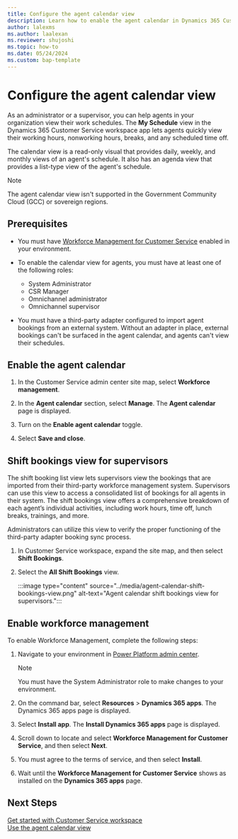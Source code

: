 ```yaml
---
title: Configure the agent calendar view
description: Learn how to enable the agent calendar in Dynamics 365 Customer Service admin center.
author: lalexms
ms.author: laalexan
ms.reviewer: shujoshi
ms.topic: how-to
ms.date: 05/24/2024
ms.custom: bap-template
---
```


# Configure the agent calendar view

As an administrator or a supervisor, you can help agents in your organization view their work schedules. The **My Schedule** view in the Dynamics 365 Customer Service workspace app lets agents quickly view their working hours, nonworking hours, breaks, and any scheduled time off.

The calendar view is a read-only visual that provides daily, weekly, and monthly views of an agent's schedule. It also has an agenda view that provides a list-type view of the agent's schedule.

> [!Note]
> The agent calendar view isn't supported in the Government Community Cloud (GCC) or sovereign regions.

## Prerequisites

- You must have [Workforce Management for Customer Service](#enable-workforce-management) enabled in your environment.

- To enable the calendar view for agents, you must have at least one of the following roles:

  - System Administrator
  - CSR Manager
  - Omnichannel administrator
  - Omnichannel supervisor

- You must have a third-party adapter configured to import agent bookings from an external system. Without an adapter in place, external bookings can't be surfaced in the agent calendar, and agents can't view their schedules.

## Enable the agent calendar

1. In the Customer Service admin center site map, select **Workforce management**.

1. In the **Agent calendar** section, select **Manage**. The **Agent calendar** page is displayed.

1. Turn on the **Enable agent calendar** toggle.

1. Select **Save and close**.

## Shift bookings view for supervisors

The shift booking list view lets supervisors view the bookings that are imported from their third-party workforce management system. Supervisors can use this view to access a consolidated list of bookings for all agents in their system. The shift bookings view offers a comprehensive breakdown of each agent’s individual activities, including work hours, time off, lunch breaks, trainings, and more. 

Administrators can utilize this view to verify the proper functioning of the third-party adapter booking sync process.

1. In Customer Service workspace, expand the site map, and then select **Shift Bookings**.
   
1. Select the **All Shift Bookings** view.

   :::image type="content" source="../media/agent-calendar-shift-bookings-view.png" alt-text="Agent calendar shift bookings view for supervisors.":::

## Enable workforce management

To enable Workforce Management, complete the following steps:

1. Navigate to your environment in [Power Platform admin center](https://admin.powerplatform.microsoft.com/).

     > [!Note]
     > You must have the System Administrator role to make changes to your environment.
   
1. On the command bar, select **Resources** > **Dynamics 365 apps**. The Dynamics 365 apps page is displayed.
   
1. Select **Install app**. The **Install Dynamics 365 apps** page is displayed.
   
1. Scroll down to locate and select **Workforce Management for Customer Service**, and then select **Next**.
   
1. You must agree to the terms of service, and then select **Install**.
   
1. Wait until the **Workforce Management for Customer Service** shows as installed on the **Dynamics 365 apps** page.

## Next Steps

[Get started with Customer Service workspace](../implement/csw-overview.md)  
[Use the agent calendar view](../use/use-agent-calendar.md)

